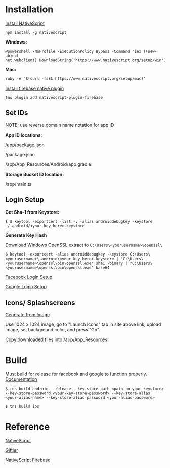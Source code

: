 # Installation

[Install NativeScript](https://docs.nativescript.org/start/quick-setup)
```
npm install -g nativescript
```
__Windows:__
```
@powershell -NoProfile -ExecutionPolicy Bypass -Command "iex ((new-object net.webclient).DownloadString('https://www.nativescript.org/setup/win'))"
```

__Mac:__
```
ruby -e "$(curl -fsSL https://www.nativescript.org/setup/mac)"
```

[Install firebase native plugin](https://github.com/eddyverbruggen/nativescript-plugin-firebase)

```
tns plugin add nativescript-plugin-firebase
```
## Set IDs 
NOTE: use reverse domain name notation for app ID

__App ID locations:__

/app/package.json

/package.json

/app/App_Resources/Android/app.gradle

__Storage Bucket ID location:__

/app/main.ts

## Login Setup

__Get Sha-1 from Keystore:__
```
$ $ keytool -exportcert -list -v -alias androiddebugkey -keystore ~/.android/<your-key-here>.keystore
```

__Generate Key Hash__

[Download Windows OpenSSL](http://code.google.com/p/openssl-for-windows/downloads/detail?name=openssl-0.9.8k_X64.zip) extract to `C:\Users\<yourusername>\openssl\`
```
$ keytool -exportcert -alias androiddebugkey -keystore C:\Users\<yourusername>\.android\<your-key-here>.keystore | "C:\Users\<yourusername>\openssl\bin\openssl.exe" sha1 -binary | "C:\Users\<yourusername>\openssl\bin\openssl.exe" base64
```

[Facebook Login Setup](https://github.com/EddyVerbruggen/nativescript-plugin-firebase/blob/master/docs/AUTHENTICATION.md#facebook-login)

[Google Login Setup](https://github.com/EddyVerbruggen/nativescript-plugin-firebase/blob/master/docs/AUTHENTICATION.md#google-sign-in)

## Icons/ Splashscreens
[Generate from Image](http://images.nativescript.rocks/)

Use 1024 x 1024 image, go to "Launch Icons" tab in site above link, upload image, set background color, and press "Go". 

Copy downloaded files into /app/App_Resources


# Build
Must build for release for facebook and google to function properly. [Documentation](https://docs.nativescript.org/publishing/publishing-android-apps)
```
$ tns build android --release --key-store-path <path-to-your-keystore> --key-store-password <your-key-store-password> --key-store-alias <your-alias-name> --key-store-alias-password <your-alias-password>

$ tns build ios
```
# Reference
[NativeScript](https://www.nativescript.org/)

[Giftler](https://github.com/jlooper/giftler)

[NativeScript Firebase](https://github.com/EddyVerbruggen/nativescript-plugin-firebase)